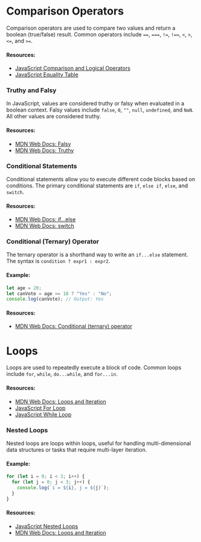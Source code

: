 # Comparison Operators

Comparison operators are used to compare two values and return a boolean (true/false) result. Common operators include `==`, `===`, `!=`, `!==`, `<`, `>`, `<=`, and `>=`.

#### Resources:

- [JavaScript Comparison and Logical Operators](https://developer.mozilla.org/en-US/docs/Web/JavaScript/Guide/Expressions_and_Operators#comparison_operators)
- [JavaScript Equality Table](https://dorey.github.io/JavaScript-Equality-Table/)

### Truthy and Falsy

In JavaScript, values are considered truthy or falsy when evaluated in a boolean context. Falsy values include `false`, `0`, `""`, `null`, `undefined`, and `NaN`. All other values are considered truthy.

#### Resources:

- [MDN Web Docs: Falsy](https://developer.mozilla.org/en-US/docs/Glossary/Falsy)
- [MDN Web Docs: Truthy](https://developer.mozilla.org/en-US/docs/Glossary/Truthy)

### Conditional Statements

Conditional statements allow you to execute different code blocks based on conditions. The primary conditional statements are `if`, `else if`, `else`, and `switch`.

#### Resources:

- [MDN Web Docs: if...else](https://developer.mozilla.org/en-US/docs/Web/JavaScript/Reference/Statements/if...else)
- [MDN Web Docs: switch](https://developer.mozilla.org/en-US/docs/Web/JavaScript/Reference/Statements/switch)

### Conditional (Ternary) Operator

The ternary operator is a shorthand way to write an `if...else` statement. The syntax is `condition ? expr1 : expr2`.

#### Example:

```javascript
let age = 20;
let canVote = age >= 18 ? "Yes" : "No";
console.log(canVote); // Output: Yes
```

#### Resources:

- [MDN Web Docs: Conditional (ternary) operator](https://developer.mozilla.org/en-US/docs/Web/JavaScript/Reference/Operators/Conditional_Operator)

# Loops

Loops are used to repeatedly execute a block of code. Common loops include `for`, `while`, `do...while`, and `for...in`.

#### Resources:

- [MDN Web Docs: Loops and Iteration](https://developer.mozilla.org/en-US/docs/Web/JavaScript/Guide/Loops_and_iteration)
- [JavaScript For Loop](https://www.w3schools.com/js/js_loop_for.asp)
- [JavaScript While Loop](https://www.w3schools.com/js/js_loop_while.asp)

### Nested Loops

Nested loops are loops within loops, useful for handling multi-dimensional data structures or tasks that require multi-layer iteration.

#### Example:

```javascript
for (let i = 0; i < 3; i++) {
  for (let j = 0; j < 3; j++) {
    console.log(`i = ${i}, j = ${j}`);
  }
}
```

#### Resources:

- [JavaScript Nested Loops](https://www.javascripttutorial.net/javascript-nested-loops/)
- [MDN Web Docs: Loops and Iteration](https://developer.mozilla.org/en-US/docs/Web/JavaScript/Guide/Loops_and_iteration)
